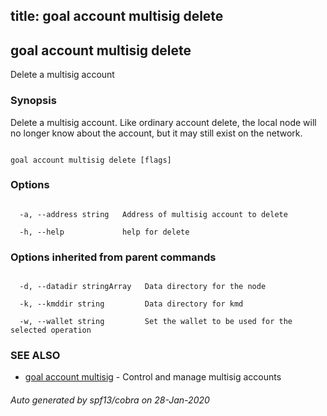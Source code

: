 title: goal account multisig delete
---
## goal account multisig delete



Delete a multisig account



### Synopsis



Delete a multisig account. Like ordinary account delete, the local node will no longer know about the account, but it may still exist on the network.



```

goal account multisig delete [flags]

```



### Options



```

  -a, --address string   Address of multisig account to delete

  -h, --help             help for delete

```



### Options inherited from parent commands



```

  -d, --datadir stringArray   Data directory for the node

  -k, --kmddir string         Data directory for kmd

  -w, --wallet string         Set the wallet to be used for the selected operation

```



### SEE ALSO



* [goal account multisig](../../multisig/multisig/)	 - Control and manage multisig accounts


###### Auto generated by spf13/cobra on 28-Jan-2020


